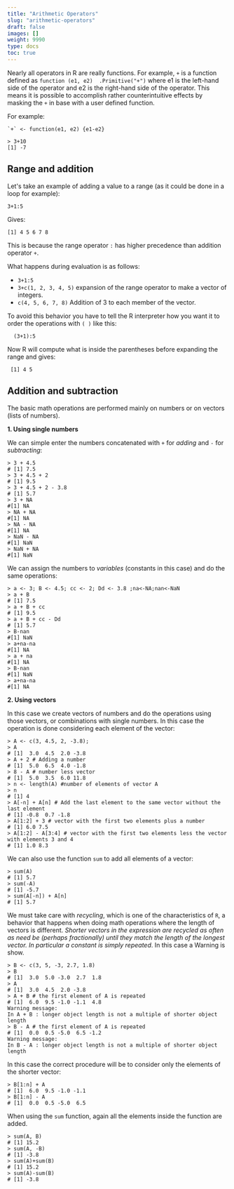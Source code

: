 ```yaml
---
title: "Arithmetic Operators"
slug: "arithmetic-operators"
draft: false
images: []
weight: 9990
type: docs
toc: true
---
```


Nearly all operators in R are really functions.  For example, `+` is a function defined as `function (e1, e2)  .Primitive("+")` where e1 is the left-hand side of the operator and e2 is the right-hand side of the operator.  This means it is possible to accomplish rather counterintuitive effects by masking the `+` in base with a user defined function.

For example:
```
`+` <- function(e1, e2) {e1-e2}

> 3+10
[1] -7
```

## Range and addition
Let's take an example of adding a value to a range (as it could be done in a loop for example):

    3+1:5

Gives:
    
    [1] 4 5 6 7 8

This is because the range operator `:` has higher precedence than addition operator `+`.

What happens during evaluation is as follows: 

 - `3+1:5`
 - `3+c(1, 2, 3, 4, 5)` expansion of the range operator to make a vector of integers.
 - `c(4, 5, 6, 7, 8)` Addition of 3 to each member of the vector.

To avoid this behavior you have to tell the R interpreter how you want it to order the operations with `( )` like this:
    
      (3+1):5

Now R will compute what is inside the parentheses before expanding the range and gives:
  
     [1] 4 5

## Addition and subtraction
The basic math operations are performed mainly on numbers or on vectors (lists of numbers).

 **1. Using single numbers**

We can simple enter the numbers concatenated with `+` for *adding* and `-` for *subtracting*:
<!--language:r-lang-->
    > 3 + 4.5
    # [1] 7.5
    > 3 + 4.5 + 2
    # [1] 9.5
    > 3 + 4.5 + 2 - 3.8
    # [1] 5.7
    > 3 + NA
    #[1] NA
    > NA + NA
    #[1] NA
    > NA - NA
    #[1] NA
    > NaN - NA
    #[1] NaN
    > NaN + NA
    #[1] NaN

We can assign the numbers to *variables* (constants in this case) and do the same operations:
<!--language:r-lang-->
    > a <- 3; B <- 4.5; cc <- 2; Dd <- 3.8 ;na<-NA;nan<-NaN
    > a + B
    # [1] 7.5
    > a + B + cc
    # [1] 9.5
    > a + B + cc - Dd
    # [1] 5.7
    > B-nan
    #[1] NaN
    > a+na-na
    #[1] NA
    > a + na
    #[1] NA
    > B-nan
    #[1] NaN
    > a+na-na
    #[1] NA

 **2. Using vectors**

In this case we create vectors of numbers and do the operations using those vectors, or combinations with single numbers. In this case the operation is done considering each element of the vector:
<!--language:r-lang-->
    > A <- c(3, 4.5, 2, -3.8);
    > A
    # [1]  3.0  4.5  2.0 -3.8
    > A + 2 # Adding a number 
    # [1]  5.0  6.5  4.0 -1.8
    > 8 - A # number less vector
    # [1]  5.0  3.5  6.0 11.8
    > n <- length(A) #number of elements of vector A
    > n
    # [1] 4
    > A[-n] + A[n] # Add the last element to the same vector without the last element
    # [1] -0.8  0.7 -1.8
    > A[1:2] + 3 # vector with the first two elements plus a number
    # [1] 6.0 7.5
    > A[1:2] - A[3:4] # vector with the first two elements less the vector with elements 3 and 4
    # [1] 1.0 8.3

We can also use the function `sum` to add all elements of a vector: 
<!--language:r-lang-->
    > sum(A)
    # [1] 5.7
    > sum(-A)
    # [1] -5.7
    > sum(A[-n]) + A[n]
    # [1] 5.7

We must take care with *recycling*, which is one of the characteristics of `R`, a behavior that happens when doing math operations where the length of vectors is different. *Shorter vectors in the expression are recycled as often as need be (perhaps fractionally) until they match the length of the longest vector. In particular a constant is simply repeated*. In this case a Warning is show.
 <!--language:r-lang-->
    > B <- c(3, 5, -3, 2.7, 1.8)
    > B
    # [1]  3.0  5.0 -3.0  2.7  1.8
    > A
    # [1]  3.0  4.5  2.0 -3.8
    > A + B # the first element of A is repeated
    # [1]  6.0  9.5 -1.0 -1.1  4.8
    Warning message:
    In A + B : longer object length is not a multiple of shorter object length
    > B - A # the first element of A is repeated
    # [1]  0.0  0.5 -5.0  6.5 -1.2
    Warning message:
    In B - A : longer object length is not a multiple of shorter object length

In this case the correct procedure will be to consider only the elements of the shorter vector:
<!--language:r-lang-->
    > B[1:n] + A
    # [1]  6.0  9.5 -1.0 -1.1
    > B[1:n] - A
    # [1]  0.0  0.5 -5.0  6.5

When using the `sum` function, again all the elements inside the function are added.
<!--language:r-lang-->
    > sum(A, B)
    # [1] 15.2
    > sum(A, -B)
    # [1] -3.8
    > sum(A)+sum(B)
    # [1] 15.2
    > sum(A)-sum(B)
    # [1] -3.8


